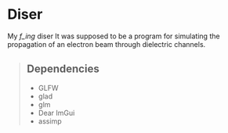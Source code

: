 # Diser

My *f_ing* diser
It was supposed to be a program for simulating the propagation of an electron beam through dielectric channels.

>## Dependencies
>
>- GLFW  
>- glad
>- glm  
>- Dear ImGui
>- assimp  
